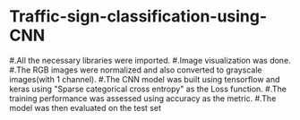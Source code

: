 # Traffic-sign-classification-using-CNN
#.All the necessary libraries were imported.
#.Image visualization was done.
#.The RGB images were normalized and also converted to grayscale images(with 1 channel).
#.The CNN model was built using tensorflow and keras using "Sparse categorical cross entropy" as the Loss function.
#.The training performance was assessed using accuracy as the metric.
#.The model was then evaluated on the test set

